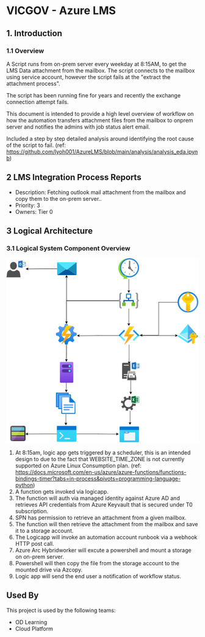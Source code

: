 # VICGOV - Azure LMS
## 1. Introduction
### 1.1	Overview

A Script runs from on-prem server every weekday at 8:15AM, to get the LMS Data attachment from the mailbox. The script connects to the mailbox using service account, however the script fails at the "extract the attachment process".

The script has been running fine for years and recently the exchange connection attempt fails.

This document is intended to provide a high level overview of workflow on how the automation transfers attachment files from the mailbox to onprem server and notifies the admins with job status alert email.

Included a step by step detailed analysis around identifying the root cause of the script to fail. (ref: https://github.com/lyoh001/AzureLMS/blob/main/analysis/analysis_eda.ipynb)

## 2 LMS Integration Process Reports
- Description: Fetching outlook mail attachment from the mailbox and copy them to the on-prem server..
- Priority: 3
- Owners: Tier 0

## 3 Logical Architecture
### 3.1	Logical System Component Overview
![Figure 1: Logical Architecture Overview](./.images/workflow.png)
1. At 8:15am, logic app gets triggered by a scheduler, this is an intended design to due to the fact that WEBSITE_TIME_ZONE is not currently supported on Azure Linux Consumption plan. (ref: https://docs.microsoft.com/en-us/azure/azure-functions/functions-bindings-timer?tabs=in-process&pivots=programming-language-python)
1. A function gets invoked via logicapp. 
1. The function will auth via managed identity against Azure AD and retrieves API credentials from Azure Keyvault that is secured under T0 subscription.
1. SPN has permission to retrieve an attachment from a given mailbox.
1. The function will then retrieve the attachment from the mailbox and save it to a storage account.
1. The Logicapp will invoke an automation account runbook via a webhook HTTP post call.
1. Azure Arc Hybridworker will excute a powershell and mount a storage on on-prem server.
1. Powershell will then copy the file from the storage account to the mounted drive via Azcopy.
1. Logic app will send the end user a notification of workflow status.

## Used By

This project is used by the following teams:

- OD Learning
- Cloud Platform